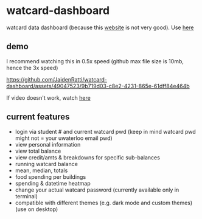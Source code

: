 # watcard-dashboard
watcard data dashboard (because this [website](https://watcard.uwaterloo.ca/OneWeb/Account/LogOn) is not very good). Use [here](https://watcard.streamlit.app/)


## demo

I recommend watching this in 0.5x speed (github max file size is 10mb, hence the 3x speed)

https://github.com/JaidenRatti/watcard-dashboard/assets/49047523/9b719d03-c8e2-4231-865e-61dff84e464b

If video doesn't work, watch [here](https://youtu.be/izB-l1uGkSk)


## current features 
- login via student # and current watcard pwd (keep in mind watcard pwd might not = your uwaterloo email pwd)
- view personal information
- view total balance
- view credit/amts & breakdowns for specific sub-balances
- running watcard balance
- mean, median, totals
- food spending per buildings
- spending & datetime heatmap
- change your actual watcard password (currently available only in terminal)
- compatible with different themes (e.g. dark mode and custom themes)
(use on desktop)
